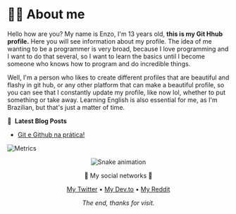 <!-- <p align="center">
 My Perfil from do github
</p>   -->
# 👨‍💻 About me
 
Hello how are you? My name is Enzo, I'm 13 years old, **this is my Git Hhub profile.** Here you will see information about my profile. The idea of me wanting to be a programmer is very broad, because I love programming and I want to do that several, so I want to learn the basics until I become someone who knows how to program and do incredible things.

 Well, I'm a person who likes to create different profiles that are beautiful and flashy in git hub, or any other platform that can make a beautiful profile, so you can see that I constantly update my profile, like now lol, whether to put something or take away.
 Learning English is also essential for me, as I'm Brazilian, but that's just a matter of time.
         
📕 &nbsp;**Latest Blog Posts**
 <!-- BLOG-POST-LIST:START --><!-- BLOG-POST-LIST:END -->
 - [Git e Github na prática!](https://dev.to/shaylly/git-e-github-na-pratica-fdl)
 <!-- BLOG-POST-LIST:END -->         
 
![Metrics](https://metrics.lecoq.io/shaylly?template=classic&base.header=0&base.community=0&base.metadata=0&base.indepth=false&base.hireable=false&config.timezone=America%2FSao_Paulo)

 </div>
 
 <div align="center">
 
  ![Snake animation](https://github.com/shaylly/shaylly/blob/output/github-contribution-grid-snake.svg)
 
📌 My social networks 📌

 [My Twitter](https://twitter.com/Juntpack) • [My Dev.to](https://dev.to/shaylly) • [My Reddit](https://www.reddit.com/user/Juntpack)
 
 _The end, thanks for visit._
